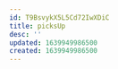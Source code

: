 ```yaml
---
id: T9BsvykX5L5Cd72IwXDiC
title: picksUp
desc: ''
updated: 1639949986500
created: 1639949986500
---
```




